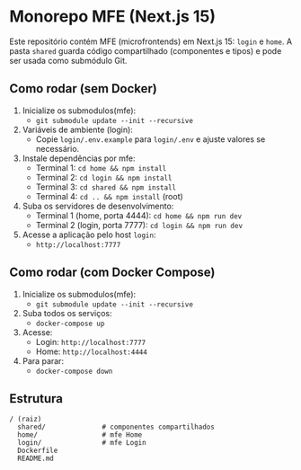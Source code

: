 # Monorepo MFE (Next.js 15)

Este repositório contém MFE (microfrontends) em Next.js 15: `login` e `home`. A pasta `shared` guarda código compartilhado (componentes e tipos) e pode ser usada como submódulo Git.

## Como rodar (sem Docker)

1. Inicialize os submodulos(mfe):
   - `git submodule update --init --recursive`
2. Variáveis de ambiente (login):
   - Copie `login/.env.example` para `login/.env` e ajuste valores se necessário.
3. Instale dependências por mfe:
   - Terminal 1: `cd home && npm install`
   - Terminal 2: `cd login && npm install`
   - Terminal 3: `cd shared && npm install`
   - Terminal 4: `cd .. && npm install` (root)
4. Suba os servidores de desenvolvimento:
   - Terminal 1 (home, porta 4444): `cd home && npm run dev`
   - Terminal 2 (login, porta 7777): `cd login && npm run dev`
5. Acesse a aplicação pelo host `login`:
   - `http://localhost:7777`

## Como rodar (com Docker Compose)

1. Inicialize os submodulos(mfe):
   - `git submodule update --init --recursive`
2. Suba todos os serviços:
   - `docker-compose up`
3. Acesse:
   - Login: `http://localhost:7777`
   - Home: `http://localhost:4444`
4. Para parar:
   - `docker-compose down`

## Estrutura

```
/ (raiz)
  shared/              # componentes compartilhados
  home/                # mfe Home
  login/               # mfe Login
  Dockerfile
  README.md
```
